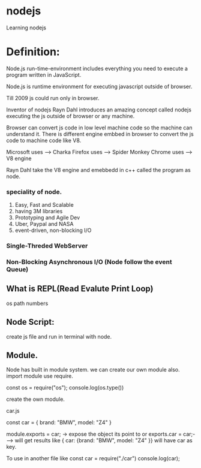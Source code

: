# nodejs
Learning nodejs

# Definition:
Node.js run-time-environment includes everything you need to execute a program written in JavaScript.

Node.js is runtime environment for executing javascript outside of browser.

Till 2009 js could run only in browser.

Inventor of nodejs Rayn Dahl introduces an amazing concept called nodejs
executing the js outside of browser or any machine.

Browser can convert js code in low level machine code so the machine can understand it.
There is different engine embbed in browser to convert the js code to machine code like V8.

Microsoft uses  -->  Charka
Firefox uses  --> Spider Monkey
Chrome  uses --> V8 engine

Rayn Dahl take the V8 engine and emebbedd in c++ called the program as node.

### speciality of node.
1. Easy, Fast and Scalable
2. having 3M libraries
3. Prototyping and Agile Dev
4. Uber, Paypal and NASA
5. event-driven, non-blocking I/O

### Single-Threded WebServer
### Non-Blocking Asynchronous I/O (Node follow the event Queue)


## What is REPL(Read Evalute Print Loop) 
os
path
numbers

## Node Script:
create js file and run in terminal with node.

## Module.
Node has built in module system.
we can create our own module also.
import module  use require.

const os = require("os");
console.log(os.type())

create the own module.

car.js

const car = {
    brand: "BMW",
    model: "Z4"
}

module.exports = car;  -> expose the object its point to
or 
exports.car = car;---> will get results like { car: {brand: "BMW", model: "Z4" }} will have car as key.

To use in another file like
const car = require("./car")
console.log(car);






